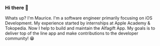 ### Hi there 👋

<!--
**mauricetinn/mauricetinn** is a ✨ _special_ ✨ repository because its `README.md` (this file) appears on your GitHub profile.

Here are some ideas to get you started:

- 🔭 I’m currently working on ...
- 🌱 I’m currently learning ...
- 👯 I’m looking to collaborate on ...
- 🤔 I’m looking for help with ...
- 💬 Ask me about ...
- 📫 How to reach me: ...
- 😄 Pronouns: ...
- ⚡ Fun fact: ...
-->
Whats up? I'm Maurice. I'm a software engineer primarily focusing on iOS Development. My experience started by internships at Apple Academy & Tokopedia. Now I help to build and maintain the Alfagift App. My goals is to deliver top of the line app and make contributions to the developer community! 😁

